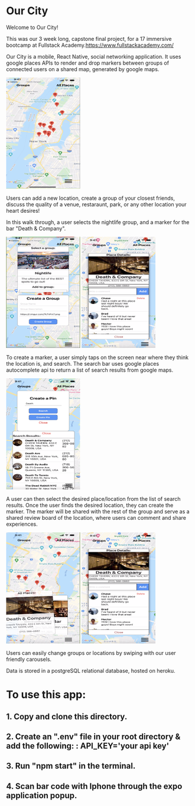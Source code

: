 # Our City

Welcome to Our City!

This was our 3 week long, capstone final project, for a 17 immersive bootcamp at Fullstack Academy.<link>https://www.fullstackacademy.com/</link>

Our City is a mobile, React Native, social networking application. It uses google places APIs to render and drop markers between groups of connected users on a shared map, generated by google maps.

 <img src="assets/test.png" width="200" height="300">



Users can add a new location, create a group of your closest friends, discuss the quality of a venue, restaraunt, park, or any other location your heart desires!

 In this walk through, a user selects the nightlife group, and a marker for the bar "Death & Company".


<img src="assets/nightLife.png" width="200" height="300">
<img src="assets/singleTag.png" width="200" height="300">


To create a marker, a user simply taps on the screen near where they think the location is, and search. The search bar uses google places autocomplete api to return a list of search results from google maps.



<img src="assets/death&Company.png" width="200" height="300">

A user can then select the desired place/location from the list of search results. Once the user finds the desired location, they can create the marker. The marker will be shared with the rest of the group and serve as a shared review board of the location, where users can comment and share experiences.

<img src="assets/allTags.png" width="200" height="300">
<img src="assets/singleTag.png" width="200" height="300">


Users can easily change groups or locations by swiping with our user friendly carousels.

Data is stored in a postgreSQL relational database, hosted on heroku.


#



# To use this app:
## 1. Copy and clone this directory.
## 2. Create an ".env" file in your root directory & add the following: : API_KEY='your api key'
## 3. Run "npm start" in the terminal.
## 4. Scan bar code with Iphone through the expo application popup.








